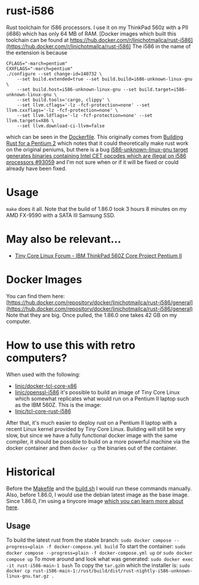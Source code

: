 # rust-i586
Rust toolchain for i586 processors. I use it on my ThinkPad 560z with a PII (i686) which has only 64 MB of RAM.
[Docker images which built this toolchain can be found at https://hub.docker.com/r/linichotmailca/rust-i586](https://hub.docker.com/r/linichotmailca/rust-i586)
The i586 in the name of the extension is because
```
CFLAGS="-march=pentium"
CXXFLAGS="-march=pentium"
./configure --set change-id=140732 \
    --set build.extended=true --set build.build=i686-unknown-linux-gnu \
    --set build.host=i586-unknown-linux-gnu --set build.target=i586-unknown-linux-gnu \
    --set build.tools='cargo, clippy' \
    --set llvm.cflags='-lz -fcf-protection=none' --set llvm.cxxflags='-lz -fcf-protection=none' \
    --set llvm.ldflags='-lz -fcf-protection=none' --set llvm.targets=X86 \
    --set llvm.download-ci-llvm=false
```
which can be seen in the [Dockerfile](https://github.com/linic/rust-i586/blob/main/Dockerfile). This originally comes from [Building Rust for a Pentium 2](https://ww1.thecodecache.net/projects/p2-rust/) which notes that it could theoretically make rust work on the original peniums, but there is a bug [i586-unknown-linux-gnu target generates binaries containing Intel CET opcodes which are illegal on i586 processors #93059](https://github.com/rust-lang/rust/issues/93059) and I'm not sure when or if it will be fixed or could already have been fixed.

# Usage
`make` does it all. Note that the build of 1.86.0 took 3 hours 8 minutes on my AMD FX-9590 with a SATA III Samsung SSD.

# May also be relevant...
- [Tiny Core Linux Forum - IBM ThinkPad 560Z Core Project Pentium II](http://forum.tinycorelinux.net/index.php/topic,26359.msg170383.html#msg170383)

# Docker Images
You can find them here:
[https://hub.docker.com/repository/docker/linichotmailca/rust-i586/general](https://hub.docker.com/repository/docker/linichotmailca/rust-i586/general)
Note that they are big. Once pulled, the 1.86.0 one takes 42 GB on my computer.

# How to use this with retro computers?
When used with the following:
- [linic/docker-tcl-core-x86](https://github.com/linic/docker-tcl-core-x86)
- [linic/openssl-i586](https://github.com/linic/openssl-i586)
it's possible to build an image of Tiny Core Linux which somewhat replicates what would run on a
Pentium II laptop such as the IBM 560Z. This is the image:
- [linic/tcl-core-rust-i586](https://github.com/linic/tcl-core-rust-i586)

After that, it's much easier to deploy rust on a Pentium II laptop with a recent Linux kernel
provided by Tiny Core Linux. Building will still be very slow, but since we have a fully functional
docker image with the same compiler, it should be possible to build on a more powerful machine via
the docker container and then `docker cp` the binaries out of the container.

# Historical
Before the [Makefile](./Makefile) and the [build.sh](./tools/build.sh) I would run these commands manually.
Also, before 1.86.0, I would use the debian latest image as the base image. Since 1.86.0, I'm using a tinycore
image [which you can learn more about here](https://github.com/linic/docker-tcl-core-x86).
## Usage
To build the latest rust from the stable branch:
`sudo docker compose --progress=plain -f docker-compose.yml build`
To start the container:
`sudo docker compose --progress=plain -f docker-compose.yml up`
or `sudo docker compose up`
To move around and look what was generated:
`sudo docker exec -it rust-i586-main-1 bash`
To copy the `tar.gz`in which the installer is:
`sudo docker cp rust-i586-main-1:/rust/build/dist/rust-nightly-i586-unknown-linux-gnu.tar.gz .`

